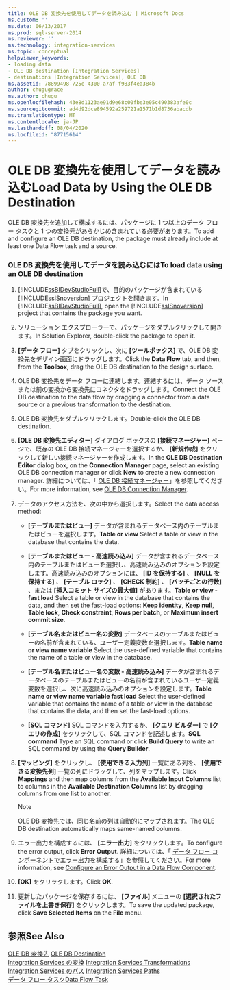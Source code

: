 ```yaml
---
title: OLE DB 変換先を使用してデータを読み込む | Microsoft Docs
ms.custom: ''
ms.date: 06/13/2017
ms.prod: sql-server-2014
ms.reviewer: ''
ms.technology: integration-services
ms.topic: conceptual
helpviewer_keywords:
- loading data
- OLE DB destination [Integration Services]
- destinations [Integration Services], OLE DB
ms.assetid: 78899498-725e-4300-a7af-f983f4ea384b
author: chugugrace
ms.author: chugu
ms.openlocfilehash: 43e8d1123ae91d9e68c00fbe3e05c490383afe0c
ms.sourcegitcommit: ad4d92dce894592a259721a1571b1d8736abacdb
ms.translationtype: MT
ms.contentlocale: ja-JP
ms.lasthandoff: 08/04/2020
ms.locfileid: "87715614"
---
```

# <a name="load-data-by-using-the-ole-db-destination"></a><span data-ttu-id="603cd-102">OLE DB 変換先を使用してデータを読み込む</span><span class="sxs-lookup"><span data-stu-id="603cd-102">Load Data by Using the OLE DB Destination</span></span>
  <span data-ttu-id="603cd-103">OLE DB 変換先を追加して構成するには、パッケージに 1 つ以上のデータ フロー タスクと 1 つの変換元があらかじめ含まれている必要があります。</span><span class="sxs-lookup"><span data-stu-id="603cd-103">To add and configure an OLE DB destination, the package must already include at least one Data Flow task and a source.</span></span>  
  
### <a name="to-load-data-using-an-ole-db-destination"></a><span data-ttu-id="603cd-104">OLE DB 変換先を使用してデータを読み込むには</span><span class="sxs-lookup"><span data-stu-id="603cd-104">To load data using an OLE DB destination</span></span>  
  
1.  <span data-ttu-id="603cd-105">[!INCLUDE[ssBIDevStudioFull](../../includes/ssbidevstudiofull-md.md)]で、目的のパッケージが含まれている [!INCLUDE[ssISnoversion](../../includes/ssisnoversion-md.md)] プロジェクトを開きます。</span><span class="sxs-lookup"><span data-stu-id="603cd-105">In [!INCLUDE[ssBIDevStudioFull](../../includes/ssbidevstudiofull-md.md)], open the [!INCLUDE[ssISnoversion](../../includes/ssisnoversion-md.md)] project that contains the package you want.</span></span>  
  
2.  <span data-ttu-id="603cd-106">ソリューション エクスプローラーで、パッケージをダブルクリックして開きます。</span><span class="sxs-lookup"><span data-stu-id="603cd-106">In Solution Explorer, double-click the package to open it.</span></span>  
  
3.  <span data-ttu-id="603cd-107">**[データ フロー]** タブをクリックし、次に **[ツールボックス]** で、OLE DB 変換先をデザイン画面にドラッグします。</span><span class="sxs-lookup"><span data-stu-id="603cd-107">Click the **Data Flow** tab, and then, from the **Toolbox**, drag the OLE DB destination to the design surface.</span></span>  
  
4.  <span data-ttu-id="603cd-108">OLE DB 変換先をデータ フローに連結します。連結するには、データ ソースまたは前の変換から変換先にコネクタをドラッグします。</span><span class="sxs-lookup"><span data-stu-id="603cd-108">Connect the OLE DB destination to the data flow by dragging a connector from a data source or a previous transformation to the destination.</span></span>  
  
5.  <span data-ttu-id="603cd-109">OLE DB 変換先をダブルクリックします。</span><span class="sxs-lookup"><span data-stu-id="603cd-109">Double-click the OLE DB destination.</span></span>  
  
6.  <span data-ttu-id="603cd-110">**[OLE DB 変換先エディター]** ダイアログ ボックスの **[接続マネージャー]** ページで、既存の OLE DB 接続マネージャーを選択するか、 **[新規作成]** をクリックして新しい接続マネージャーを作成します。</span><span class="sxs-lookup"><span data-stu-id="603cd-110">In the **OLE DB Destination Editor** dialog box, on the **Connection Manager** page, select an existing OLE DB connection manager or click **New** to create a new connection manager.</span></span> <span data-ttu-id="603cd-111">詳細については、「 [OLE DB 接続マネージャー](../connection-manager/ole-db-connection-manager.md)」を参照してください。</span><span class="sxs-lookup"><span data-stu-id="603cd-111">For more information, see [OLE DB Connection Manager](../connection-manager/ole-db-connection-manager.md).</span></span>  
  
7.  <span data-ttu-id="603cd-112">データのアクセス方法を、次の中から選択します。</span><span class="sxs-lookup"><span data-stu-id="603cd-112">Select the data access method:</span></span>  
  
    -   <span data-ttu-id="603cd-113">**[テーブルまたはビュー]** データが含まれるデータベース内のテーブルまたはビューを選択します。</span><span class="sxs-lookup"><span data-stu-id="603cd-113">**Table or view** Select a table or view in the database that contains the data.</span></span>  
  
    -   <span data-ttu-id="603cd-114">**[テーブルまたはビュー - 高速読み込み]** データが含まれるデータベース内のテーブルまたはビューを選択し、高速読み込みのオプションを設定します。高速読み込みのオプションには、 **[ID を保持する]** 、 **[NULL を保持する]** 、 **[テーブル ロック]** 、 **[CHECK 制約]** 、 **[バッチごとの行数]** 、または **[挿入コミット サイズの最大値]** があります。</span><span class="sxs-lookup"><span data-stu-id="603cd-114">**Table or view - fast load** Select a table or view in the database that contains the data, and then set the fast-load options: **Keep identity**, **Keep null**, **Table lock**, **Check constraint**, **Rows per batch**, or **Maximum insert commit size**.</span></span>  
  
    -   <span data-ttu-id="603cd-115">**[テーブル名またはビュー名の変数]** データベースのテーブルまたはビューの名前が含まれている、ユーザー定義変数を選択します。</span><span class="sxs-lookup"><span data-stu-id="603cd-115">**Table name or view name variable** Select the user-defined variable that contains the name of a table or view in the database.</span></span>  
  
    -   <span data-ttu-id="603cd-116">**[テーブル名またはビュー名の変数 - 高速読み込み]** データが含まれるデータベースのテーブルまたはビューの名前が含まれているユーザー定義変数を選択し、次に高速読み込みのオプションを設定します。</span><span class="sxs-lookup"><span data-stu-id="603cd-116">**Table name or view name variable fast load** Select the user-defined variable that contains the name of a table or view in the database that contains the data, and then set the fast-load options.</span></span>  
  
    -   <span data-ttu-id="603cd-117">**[SQL コマンド]** SQL コマンドを入力するか、 **[クエリ ビルダー]** で **[クエリの作成]** をクリックして、SQL コマンドを記述します。</span><span class="sxs-lookup"><span data-stu-id="603cd-117">**SQL command** Type an SQL command or click **Build Query** to write an SQL command by using the **Query Builder**.</span></span>  
  
8.  <span data-ttu-id="603cd-118">**[マッピング]** をクリックし、 **[使用できる入力列]** 一覧にある列を、 **[使用できる変換先列]** 一覧の列にドラッグして、列をマップします。</span><span class="sxs-lookup"><span data-stu-id="603cd-118">Click **Mappings** and then map columns from the **Available Input Columns** list to columns in the **Available Destination Columns** list by dragging columns from one list to another.</span></span>  
  
    > [!NOTE]  
    >  <span data-ttu-id="603cd-119">OLE DB 変換先では、同じ名前の列は自動的にマップされます。</span><span class="sxs-lookup"><span data-stu-id="603cd-119">The OLE DB destination automatically maps same-named columns.</span></span>  
  
9. <span data-ttu-id="603cd-120">エラー出力を構成するには、 **[エラー出力]** をクリックします。</span><span class="sxs-lookup"><span data-stu-id="603cd-120">To configure the error output, click **Error Output**.</span></span> <span data-ttu-id="603cd-121">詳細については、「 [データ フロー コンポーネントでエラー出力を構成する](../configure-an-error-output-in-a-data-flow-component.md)」を参照してください。</span><span class="sxs-lookup"><span data-stu-id="603cd-121">For more information, see [Configure an Error Output in a Data Flow Component](../configure-an-error-output-in-a-data-flow-component.md).</span></span>  
  
10. <span data-ttu-id="603cd-122">**[OK]** をクリックします。</span><span class="sxs-lookup"><span data-stu-id="603cd-122">Click **OK**.</span></span>  
  
11. <span data-ttu-id="603cd-123">更新したパッケージを保存するには、 **[ファイル]** メニューの **[選択されたファイルを上書き保存]** をクリックします。</span><span class="sxs-lookup"><span data-stu-id="603cd-123">To save the updated package, click **Save Selected Items** on the **File** menu.</span></span>  
  
## <a name="see-also"></a><span data-ttu-id="603cd-124">参照</span><span class="sxs-lookup"><span data-stu-id="603cd-124">See Also</span></span>  
 <span data-ttu-id="603cd-125">[OLE DB 変換先](ole-db-destination.md) </span><span class="sxs-lookup"><span data-stu-id="603cd-125">[OLE DB Destination](ole-db-destination.md) </span></span>  
 <span data-ttu-id="603cd-126">[Integration Services の変換](transformations/integration-services-transformations.md) </span><span class="sxs-lookup"><span data-stu-id="603cd-126">[Integration Services Transformations](transformations/integration-services-transformations.md) </span></span>  
 <span data-ttu-id="603cd-127">[Integration Services のパス](integration-services-paths.md) </span><span class="sxs-lookup"><span data-stu-id="603cd-127">[Integration Services Paths](integration-services-paths.md) </span></span>  
 [<span data-ttu-id="603cd-128">データ フロー タスク</span><span class="sxs-lookup"><span data-stu-id="603cd-128">Data Flow Task</span></span>](../control-flow/data-flow-task.md)  
  
  
